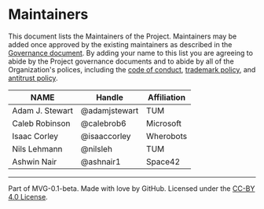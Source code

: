 # Maintainers

This document lists the Maintainers of the Project. Maintainers may be added once approved by the existing maintainers as described in the [Governance document](./GOVERNANCE.md). By adding your name to this list you are agreeing to abide by the Project governance documents and to abide by all of the Organization's polices, including the [code of conduct](https://github.com/adamjstewart/torchgeo-governance/blob/main/CODE-OF-CONDUCT.md), [trademark policy](https://github.com/adamjstewart/torchgeo-governance/blob/main/TRADEMARKS.md), and [antitrust policy](https://github.com/adamjstewart/torchgeo-governance/blob/main/ANTITRUST.md).

| **NAME**        | **Handle**    | **Affiliation** |
| --------------- | ------------- | --------------- |
| Adam J. Stewart | @adamjstewart | TUM             |
| Caleb Robinson  | @calebrob6    | Microsoft       |
| Isaac Corley    | @isaaccorley  | Wherobots       |
| Nils Lehmann    | @nilsleh      | TUM             |
| Ashwin Nair     | @ashnair1     | Space42         |

---

Part of MVG-0.1-beta.
Made with love by GitHub. Licensed under the [CC-BY 4.0 License](https://creativecommons.org/licenses/by/4.0/).
